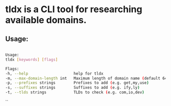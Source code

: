# tldx is a CLI tool for researching available domains.

## Usage:
  ```bash

Usage:
  tldx [keywords] [flags]

Flags:
  -h, --help                    help for tldx 
  -m, --max-domain-length int   Maximum length of domain name (default 64)
  -p, --prefixes strings        Prefixes to add (e.g. get,my,use)
  -s, --suffixes strings        Suffixes to add (e.g. ify,ly)
  -t, --tlds strings            TLDs to check (e.g. com,io,dev)
```


``
